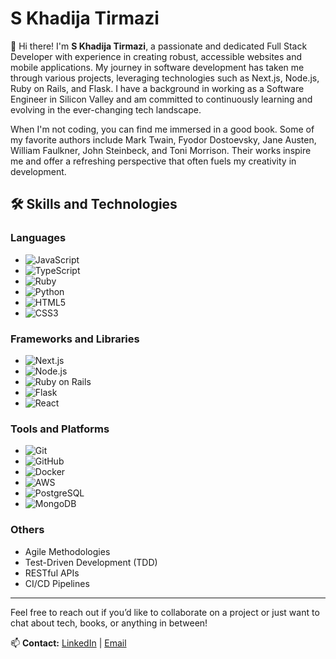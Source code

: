# S Khadija Tirmazi

👋 Hi there! I'm **S Khadija Tirmazi**, a passionate and dedicated Full Stack Developer with experience in creating robust, accessible websites and mobile applications. My journey in software development has taken me through various projects, leveraging technologies such as Next.js, Node.js, Ruby on Rails, and Flask. I have a background in working as a Software Engineer in Silicon Valley and am committed to continuously learning and evolving in the ever-changing tech landscape.

When I'm not coding, you can find me immersed in a good book. Some of my favorite authors include Mark Twain, Fyodor Dostoevsky, Jane Austen, William Faulkner, John Steinbeck, and Toni Morrison. Their works inspire me and offer a refreshing perspective that often fuels my creativity in development.

## 🛠 Skills and Technologies

### Languages
- ![JavaScript](https://img.shields.io/badge/-JavaScript-F7DF1E?style=flat-square&logo=javascript&logoColor=black)
- ![TypeScript](https://img.shields.io/badge/-TypeScript-007ACC?style=flat-square&logo=typescript&logoColor=white)
- ![Ruby](https://img.shields.io/badge/-Ruby-CC342D?style=flat-square&logo=ruby&logoColor=white)
- ![Python](https://img.shields.io/badge/-Python-3776AB?style=flat-square&logo=python&logoColor=white)
- ![HTML5](https://img.shields.io/badge/-HTML5-E34F26?style=flat-square&logo=html5&logoColor=white)
- ![CSS3](https://img.shields.io/badge/-CSS3-1572B6?style=flat-square&logo=css3&logoColor=white)

### Frameworks and Libraries
- ![Next.js](https://img.shields.io/badge/-Next.js-000000?style=flat-square&logo=nextdotjs&logoColor=white)
- ![Node.js](https://img.shields.io/badge/-Node.js-339933?style=flat-square&logo=nodedotjs&logoColor=white)
- ![Ruby on Rails](https://img.shields.io/badge/-Ruby%20on%20Rails-CC0000?style=flat-square&logo=rubyonrails&logoColor=white)
- ![Flask](https://img.shields.io/badge/-Flask-000000?style=flat-square&logo=flask&logoColor=white)
- ![React](https://img.shields.io/badge/-React-61DAFB?style=flat-square&logo=react&logoColor=black)

### Tools and Platforms
- ![Git](https://img.shields.io/badge/-Git-F05032?style=flat-square&logo=git&logoColor=white)
- ![GitHub](https://img.shields.io/badge/-GitHub-181717?style=flat-square&logo=github&logoColor=white)
- ![Docker](https://img.shields.io/badge/-Docker-2496ED?style=flat-square&logo=docker&logoColor=white)
- ![AWS](https://img.shields.io/badge/-AWS-232F3E?style=flat-square&logo=amazonaws&logoColor=white)
- ![PostgreSQL](https://img.shields.io/badge/-PostgreSQL-336791?style=flat-square&logo=postgresql&logoColor=white)
- ![MongoDB](https://img.shields.io/badge/-MongoDB-47A248?style=flat-square&logo=mongodb&logoColor=white)

### Others
- Agile Methodologies
- Test-Driven Development (TDD)
- RESTful APIs
- CI/CD Pipelines

---

Feel free to reach out if you’d like to collaborate on a project or just want to chat about tech, books, or anything in between!

📫 **Contact:** [LinkedIn](https://www.linkedin.com/in/skhadijatirmazi) | [Email](mailto:itstirm@gmail.com)

<!---
t03t/t03t is a ✨ special ✨ repository because its `README.md` (this file) appears on your GitHub profile.
You can click the Preview link to take a look at your changes.
--->
